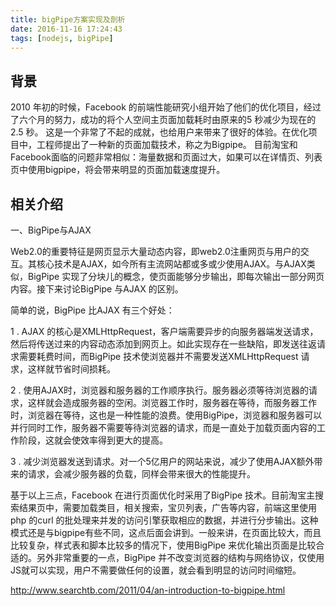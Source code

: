 ```yaml
---
title: bigPipe方案实现及剖析
date: 2016-11-16 17:24:43
tags: [nodejs, bigPipe]
---
```


## 背景
2010 年初的时候，Facebook 的前端性能研究小组开始了他们的优化项目，经过了六个月的努力，成功的将个人空间主页面加载耗时由原来的5 秒减少为现在的2.5 秒。
这是一个非常了不起的成就，也给用户来带来了很好的体验。在优化项目中，工程师提出了一种新的页面加载技术，称之为Bigpipe。
目前淘宝和Facebook面临的问题非常相似：海量数据和页面过大，如果可以在详情页、列表页中使用bigpipe，将会带来明显的页面加载速度提升。

## 相关介绍

一、BigPipe与AJAX

Web2.0的重要特征是网页显示大量动态内容，即web2.0注重网页与用户的交互。其核心技术是AJAX，如今所有主流网站都或多或少使用AJAX。与AJAX类似，BigPipe 实现了分块儿的概念，使页面能够分步输出，即每次输出一部分网页内容。接下来讨论BigPipe 与AJAX 的区别。

简单的说，BigPipe 比AJAX 有三个好处：

1 . AJAX 的核心是XMLHttpRequest，客户端需要异步的向服务器端发送请求，然后将传送过来的内容动态添加到网页上。如此实现存在一些缺陷，即发送往返请求需要耗费时间，而BigPipe 技术使浏览器并不需要发送XMLHttpRequest 请求，这样就节省时间损耗。

2 . 使用AJAX时，浏览器和服务器的工作顺序执行。服务器必须等待浏览器的请求，这样就会造成服务器的空闲。浏览器工作时，服务器在等待，而服务器工作时，浏览器在等待，这也是一种性能的浪费。使用BigPipe，浏览器和服务器可以并行同时工作，服务器不需要等待浏览器的请求，而是一直处于加载页面内容的工作阶段，这就会使效率得到更大的提高。

3 . 减少浏览器发送到请求。对一个5亿用户的网站来说，减少了使用AJAX额外带来的请求，会减少服务器的负载，同样会带来很大的性能提升。

基于以上三点，Facebook 在进行页面优化时采用了BigPipe 技术。目前淘宝主搜索结果页中，需要加载类目，相关搜索，宝贝列表，广告等内容，前端这里使用php 的curl 的批处理来并发的访问引擎获取相应的数据，并进行分步输出。这种模式还是与bigpipe有些不同，这点后面会讲到。一般来讲，在页面比较大，而且比较复杂，样式表和脚本比较多的情况下，使用BigPipe 来优化输出页面是比较合适的。另外非常重要的一点，BigPipe 并不改变浏览器的结构与网络协议，仅使用JS就可以实现，用户不需要做任何的设置，就会看到明显的访问时间缩短。


http://www.searchtb.com/2011/04/an-introduction-to-bigpipe.html
   

